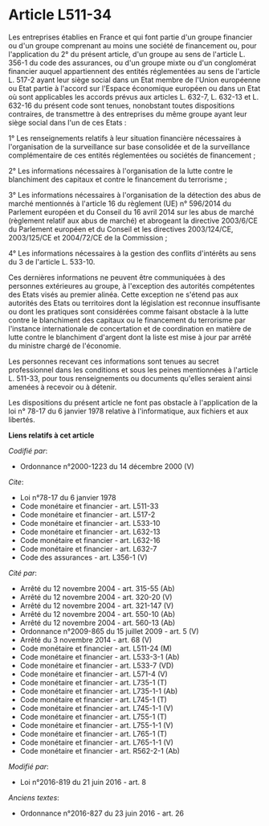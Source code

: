 # Article L511-34

Les entreprises établies en France et qui font partie d'un groupe financier ou d'un groupe comprenant au moins une société de
financement ou, pour l'application du 2° du présent article, d'un groupe au sens de l'article L. 356-1 du code des
assurances, ou d'un groupe mixte ou d'un conglomérat financier auquel appartiennent des entités réglementées au sens de
l'article L. 517-2 ayant leur siège social dans un Etat membre de l'Union européenne ou Etat partie à l'accord sur l'Espace
économique européen ou dans un Etat où sont applicables les accords prévus aux articles L. 632-7, L. 632-13 et L. 632-16 du
présent code sont tenues, nonobstant toutes dispositions contraires, de transmettre à des entreprises du même groupe ayant
leur siège social dans l'un de ces Etats :

1° Les renseignements relatifs à leur situation financière nécessaires à l'organisation de la surveillance sur base
consolidée et de la surveillance complémentaire de ces entités réglementées ou sociétés de financement ;

2° Les informations nécessaires à l'organisation de la lutte contre le blanchiment des capitaux et contre le financement du
terrorisme ;

3° Les informations nécessaires à l'organisation de la détection des abus de marché mentionnés à l'article 16 du règlement
(UE) n° 596/2014 du Parlement européen et du Conseil du 16 avril 2014 sur les abus de marché (règlement relatif aux abus de
marché) et abrogeant la directive 2003/6/CE du Parlement européen et du Conseil et les directives 2003/124/CE, 2003/125/CE et
2004/72/CE de la Commission ;

4° Les informations nécessaires à la gestion des conflits d'intérêts au sens du 3 de l'article L. 533-10.

Ces dernières informations ne peuvent être communiquées à des personnes extérieures au groupe, à l'exception des autorités
compétentes des Etats visés au premier alinéa. Cette exception ne s'étend pas aux autorités des Etats ou territoires dont la
législation est reconnue insuffisante ou dont les pratiques sont considérées comme faisant obstacle à la lutte contre le
blanchiment des capitaux ou le financement du terrorisme par l'instance internationale de concertation et de coordination en
matière de lutte contre le blanchiment d'argent dont la liste est mise à jour par arrêté du ministre chargé de l'économie.

Les personnes recevant ces informations sont tenues au secret professionnel dans les conditions et sous les peines
mentionnées à l'article L. 511-33, pour tous renseignements ou documents qu'elles seraient ainsi amenées à recevoir ou à
détenir.

Les dispositions du présent article ne font pas obstacle à l'application de la loi n° 78-17 du 6 janvier 1978 relative à
l'informatique, aux fichiers et aux libertés.

**Liens relatifs à cet article**

_Codifié par_:

  - Ordonnance n°2000-1223 du 14 décembre 2000 (V)

_Cite_:

  - Loi n°78-17 du 6 janvier 1978
  - Code monétaire et financier - art. L511-33
  - Code monétaire et financier - art. L517-2
  - Code monétaire et financier - art. L533-10
  - Code monétaire et financier - art. L632-13
  - Code monétaire et financier - art. L632-16
  - Code monétaire et financier - art. L632-7
  - Code des assurances - art. L356-1 (V)

_Cité par_:

  - Arrêté du 12 novembre 2004 - art. 315-55 (Ab)
  - Arrêté du 12 novembre 2004 - art. 320-20 (V)
  - Arrêté du 12 novembre 2004 - art. 321-147 (V)
  - Arrêté du 12 novembre 2004 - art. 550-10 (Ab)
  - Arrêté du 12 novembre 2004 - art. 560-13 (Ab)
  - Ordonnance n°2009-865 du 15 juillet 2009 - art. 5 (V)
  - Arrêté du 3 novembre 2014 - art. 68 (V)
  - Code monétaire et financier - art. L511-24 (M)
  - Code monétaire et financier - art. L533-3-1 (Ab)
  - Code monétaire et financier - art. L533-7 (VD)
  - Code monétaire et financier - art. L571-4 (V)
  - Code monétaire et financier - art. L735-1 (T)
  - Code monétaire et financier - art. L735-1-1 (Ab)
  - Code monétaire et financier - art. L745-1 (T)
  - Code monétaire et financier - art. L745-1-1 (V)
  - Code monétaire et financier - art. L755-1 (T)
  - Code monétaire et financier - art. L755-1-1 (V)
  - Code monétaire et financier - art. L765-1 (T)
  - Code monétaire et financier - art. L765-1-1 (V)
  - Code monétaire et financier - art. R562-2-1 (Ab)

_Modifié par_:

  - Loi n°2016-819 du 21 juin 2016 - art. 8

_Anciens textes_:

  - Ordonnance n°2016-827 du 23 juin 2016 - art. 26
